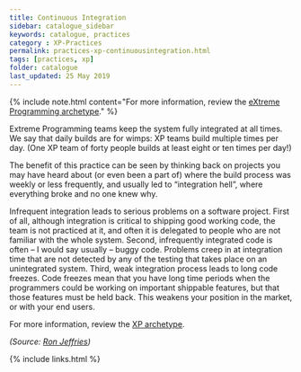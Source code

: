 ```yaml
---
title: Continuous Integration
sidebar: catalogue_sidebar
keywords: catalogue, practices
category : XP-Practices
permalink: practices-xp-continuousintegration.html
tags: [practices, xp]
folder: catalogue
last_updated: 25 May 2019
---
```


{% include note.html content="For more information, review the [eXtreme Programming archetype](xp-archetype)." %}

Extreme Programming teams keep the system fully integrated at all times. We say that daily builds are for wimps: XP teams build multiple times per day. (One XP team of forty people builds at least eight or ten times per day!)

The benefit of this practice can be seen by thinking back on projects you may have heard about (or even been a part of) where the build process was weekly or less frequently, and usually led to “integration hell”, where everything broke and no one knew why.

Infrequent integration leads to serious problems on a software project. First of all, although integration is critical to shipping good working code, the team is not practiced at it, and often it is delegated to people who are not familiar with the whole system. Second, infrequently integrated code is often – I would say usually – buggy code. Problems creep in at integration time that are not detected by any of the testing that takes place on an unintegrated system. Third, weak integration process leads to long code freezes. Code freezes mean that you have long time periods when the programmers could be working on important shippable features, but that those features must be held back. This weakens your position in the market, or with your end users.

For more information, review the [XP archetype](xp-archetype).

*(Source: [Ron Jeffries](http://ronjeffries.com/xprog/what-is-extreme-programming))*

{% include links.html %}
